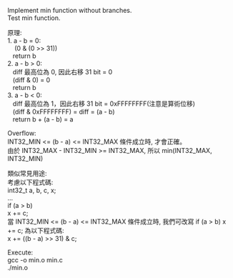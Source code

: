 Implement min function without branches.  
Test min function.

原理:  
    1. a - b = 0:  
       &nbsp;&nbsp;&nbsp;&nbsp;(0 & (0 >> 31))  
       &nbsp;&nbsp;&nbsp;return b  
    2. a - b > 0:  
       &nbsp;&nbsp;&nbsp;diff 最高位為 0, 因此右移 31 bit = 0  
       &nbsp;&nbsp;&nbsp;(diff & 0) = 0  
       &nbsp;&nbsp;&nbsp;return b  
    3. a - b < 0:  
       &nbsp;&nbsp;&nbsp;diff 最高位為 1，因此右移 31 bit = 0xFFFFFFFF(注意是算術位移)  
       &nbsp;&nbsp;&nbsp;(diff & 0xFFFFFFFF) = diff = (a - b)  
       &nbsp;&nbsp;&nbsp;return b + (a - b) = a

Overflow:  
    INT32_MIN <= (b - a) <= INT32_MAX 條件成立時, 才會正確。  
    由於 INT32_MAX - INT32_MIN >= INT32_MAX, 所以 min(INT32_MAX, INT32_MIN)  

類似常見用途:  
    考慮以下程式碼:  
        int32_t a, b, c, x;  
        ...  
        if (a > b)  
        x += c;  
        當 INT32_MIN <= (b - a) <= INT32_MAX 條件成立時, 我們可改寫 if (a > b) x += c; 為以下程式碼:  
        x += ((b - a) >> 31) & c;  

Execute:  
    gcc -o min.o min.c  
    ./min.o
